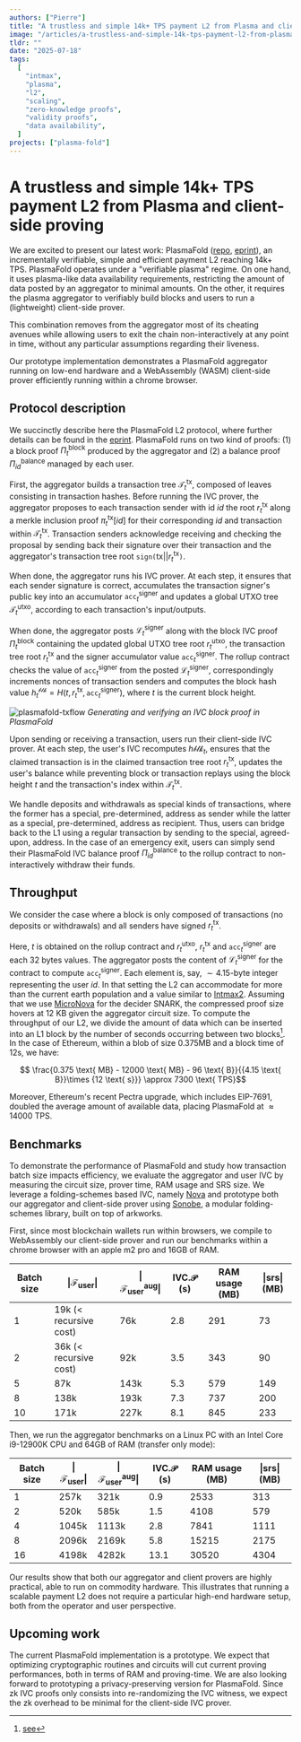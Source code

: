 ```yaml
---
authors: ["Pierre"]
title: "A trustless and simple 14k+ TPS payment L2 from Plasma and client-side proving"
image: "/articles/a-trustless-and-simple-14k-tps-payment-l2-from-plasma-and-client-side-proving/cover.webp"
tldr: ""
date: "2025-07-18"
tags:
  [
    "intmax",
    "plasma",
    "l2",
    "scaling",
    "zero-knowledge proofs",
    "validity proofs",
    "data availability",
  ]
projects: ["plasma-fold"]
---
```


# A trustless and simple 14k+ TPS payment L2 from Plasma and client-side proving

We are excited to present our latest work: PlasmaFold ([repo](https://github.com/dmpierre/plasma-fold), [eprint](https://eprint.iacr.org/2025/1300)), an incrementally verifiable, simple and efficient payment L2 reaching 14k+ TPS. PlasmaFold operates under a "verifiable plasma" regime. On one hand, it uses plasma-like data availability requirements, restricting the amount of data posted by an aggregator to minimal amounts. On the other, it requires the plasma aggregator to verifiably build blocks and users to run a (lightweight) client-side prover.

This combination removes from the aggregator most of its cheating avenues while allowing users to exit the chain non-interactively at any point in time, without any particular assumptions regarding their liveness.

Our prototype implementation demonstrates a PlasmaFold aggregator running on low-end hardware and a WebAssembly (WASM) client-side prover efficiently running within a chrome browser. 

## Protocol description

We succinctly describe here the PlasmaFold L2 protocol, where further details can be found in the [eprint](https://eprint.iacr.org/2025/1300). PlasmaFold runs on two kind of proofs: (1) a block proof $\Pi^{\mathsf{block}}_{t}$ produced by the aggregator and (2) a balance proof $\Pi^{\mathsf{balance}}_{id}$ managed by each user. 

First, the aggregator builds a transaction tree $\mathcal{T}^{\mathsf{tx}}_t$, composed of leaves consisting in transaction hashes. Before running the IVC prover, the aggregator proposes to each transaction sender with id $id$ the root $r^{\mathsf{tx}}_{t}$ along a merkle inclusion proof $\pi^{\mathsf{tx}}_{t}[id]$ for their corresponding $id$ and transaction within $\mathcal{T}^{\mathsf{tx}}_t$. Transaction senders acknowledge receiving and checking the proposal by sending back their signature over their transaction and the aggregator's transaction tree root $\mathtt{sign(} \mathsf{tx} \vert \vert r^{\mathsf{tx}}_{t}\mathtt{)}$.

When done, the aggregator runs his IVC prover. At each step, it ensures that each sender signature is correct, accumulates the transaction signer's public key into an accumulator $\mathtt{acc}^{\mathsf{signer}}_{t}$  and updates a global UTXO tree $\mathcal{T}^{\mathsf{utxo}}_t$, according to each transaction's input/outputs. 

When done, the aggregator posts $\mathcal{L}^{\mathsf{signer}}_{t}$ along with the block IVC proof $\Pi^{\mathsf{block}}_{t}$ containing the updated global UTXO tree root $r^{\mathsf{utxo}}_t$, the transaction tree root $r^{\mathsf{tx}}_{t}$ and the signer accumulator value $\mathtt{acc}^{\mathsf{signer}}_{t}$. The rollup contract checks the value of $\mathtt{acc}^{\mathsf{signer}}_{t}$ from the posted $\mathcal{L}^{\mathsf{signer}}_{t}$, correspondingly increments nonces of transaction senders and computes the block hash value $h^{\mathcal{blk}}_{t} = H(t, r^{\mathsf{tx}}_{t}, \mathtt{acc}^{\mathsf{signer}}_{t})$, where $t$ is the current block height.

![plasmafold-txflow](https://hackmd.io/_uploads/r1JrVSRTeg.png)
*Generating and verifying an IVC block proof in PlasmaFold*

Upon sending or receiving a transaction, users run their client-side IVC prover. At each step, the user's IVC recomputes $h{\mathcal{blk}}_{t}$, ensures that the claimed transaction is in the claimed transaction tree root $r^{\mathsf{tx}}_{t}$, updates the user's balance while preventing block or transaction replays using the block height $t$ and the transaction's index within $\mathcal{T}^{\mathsf{tx}}_t$.

We handle deposits and withdrawals as special kinds of transactions, where the former has a special, pre-determined, address as sender while the latter as a special, pre-determined, address as recipient. Thus, users can bridge back to the L1 using a regular transaction by sending to the special, agreed-upon, address. In the case of an emergency exit, users can simply send their PlasmaFold IVC balance proof $\Pi^{\mathsf{balance}}_{id}$ to the rollup contract to non-interactively withdraw their funds. 

## Throughput

We consider the case where a block is only composed of transactions (no deposits or withdrawals) and all senders have signed $r^{\mathsf{tx}}_{t}$.

Here, $t$ is obtained on the rollup contract and 
$r^{\mathsf{utxo}}_t$, $r^{\mathsf{tx}}_{t}$ and $\mathtt{acc}^{\mathsf{signer}}_{t}$ are each 32 bytes values. The aggregator posts the content of $\mathcal{L}^{\mathsf{signer}}_{t}$ for the contract to compute $\mathtt{acc}^{\mathsf{signer}}_{t}$.
Each element is, say, $\sim 4.15$-byte integer representing the user $id$. In that setting the L2 can accommodate for more than the current earth population and a value similar to [Intmax2](https://eprint.iacr.org/2023/1082).
Assuming that we use [MicroNova](https://eprint.iacr.org/2024/2099) for the decider SNARK, the compressed proof size hovers at 12 KB given the aggregator circuit size.
To compute the throughput of our L2, we divide the amount of data which can be inserted into an L1 block by the number of seconds occurring between two blocks[^scaling].
In the case of Ethereum, within a blob of size 0.375MB and a block time of 12s, we have:

$$ \frac{0.375 \text{ MB} - 12000 \text{ MB} - 96 \text{ B}}{{4.15 \text{ B}}\times {12 \text{ s}}} \approx 7300 \text{ TPS}$$

Moreover, Ethereum's recent Pectra upgrade, which includes EIP-7691, doubled the average amount of available data, placing PlasmaFold at $\approx 14000 \text{ TPS}$.

## Benchmarks

To demonstrate the performance of PlasmaFold and study how transaction batch size impacts efficiency, we evaluate the aggregator and user IVC by measuring the circuit size, prover time, RAM usage and SRS size. We leverage a folding-schemes based IVC, namely [Nova](https://eprint.iacr.org/2021/370) and prototype both our aggregator and client-side prover using [Sonobe](https://github.com/privacy-ethereum/sonobe), a modular folding-schemes library, built on top of arkworks. 

First, since most blockchain wallets run within browsers, we compile to WebAssembly our client-side prover and run our benchmarks within a chrome browser with an apple m2 pro and 16GB of RAM.

| $\textbf{Batch size}$  | $\vert\mathcal{F}_{\mathsf{user}}\vert$ | $\vert\mathcal{F}^{\mathsf{aug}}_{\mathsf{user}}\vert$  | $\mathsf{IVC}.\mathcal{P}$ (s) | $\textbf{RAM usage}$ (MB) | $\vert \mathsf{srs} \vert$ (MB)|
|---|---|---|---|---|---|
| 1  | 19k (< recursive cost) | 76k | 2.8  | 291 | 73 |
| 2  | 36k (< recursive cost) | 92k | 3.5  | 343 | 90 |
| 5  | 87k | 143k | 5.3 | 579 | 149 |
| 8  | 138k | 193k | 7.3  | 737 | 200 |
| 10 |  171k | 227k | 8.1  | 845  | 233 |

Then, we run the aggregator benchmarks on a Linux PC with an Intel Core i9-12900K CPU and 64GB of RAM (transfer only mode):
  
| $\textbf{Batch size}$  | $\vert\mathcal{F}_{\mathsf{user}}\vert$ | $\vert\mathcal{F}^{\mathsf{aug}}_{\mathsf{user}}\vert$  | $\mathsf{IVC}.\mathcal{P}$ (s) | $\textbf{RAM usage}$ (MB) | $\vert \mathsf{srs} \vert$ (MB)|
|---|---|---|---|---|---|
| 1  | 257k | 321k | 0.9  | 2533 | 313 |
| 2  | 520k | 585k | 1.5  | 4108 | 579 |
| 4  | 1045k | 1113k | 2.8 | 7841 | 1111 |
| 8  | 2096k | 2169k | 5.8  | 15215 | 2175 |
| 16 |  4198k | 4282k | 13.1  | 30520  | 4304 |

Our results show that both our aggregator and client provers are highly practical, able to run on commodity hardware. This illustrates that running a scalable payment L2 does not require a particular high-end hardware setup, both from the operator and user perspective. 

## Upcoming work

The current PlasmaFold implementation is a prototype. We expect that optimizing cryptographic routines and circuits will cut current proving performances, both in terms of RAM and proving-time. We are also looking forward to prototyping a privacy-preserving version for PlasmaFold. Since zk IVC proofs only consists into re-randomizing the IVC witness, we expect the zk overhead to be minimal for the client-side IVC prover. 

[^scaling]: [see](https://arxiv.org/abs/2107.10881)
